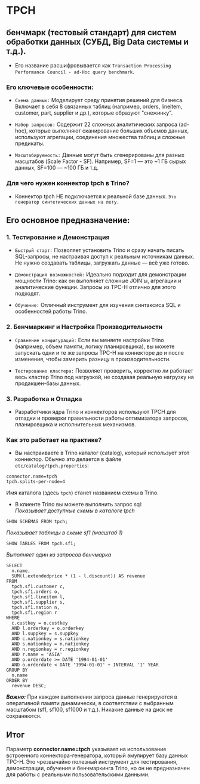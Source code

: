 # TPCH

## бенчмарк (тестовый стандарт) для систем обработки данных (СУБД, Big Data системы и т.д.). 
- Его название расшифровывается как `Transaction Processing Performance Council - ad-Hoc query benchmark`.

### Его ключевые особенности:

- `Схема данных:` Моделирует среду принятия решений для бизнеса. Включает в себя 8 связанных таблиц (например, orders, lineitem, customer, part, supplier и др.), которые образуют "снежинку".

- `Набор запросов:` Содержит 22 сложных аналитических запроса (ad-hoc), которые выполняют сканирование больших объемов данных, используют агрегации, соединения множества таблиц и сложные предикаты.

- `Масштабируемость:` Данные могут быть сгенерированы для разных масштабов (Scale Factor - SF). Например, SF=1 — это ~1 ГБ сырых данных, SF=100 — ~100 ГБ и т.д.

###  Для чего нужен коннектор tpch в Trino?
- Коннектор tpch НЕ подключается к реальной базе данных. `Это генератор синтетических данных на лету.`

## Его основное предназначение:

### 1. Тестирование и Демонстрация
- `Быстрый старт:` Позволяет установить Trino и сразу начать писать SQL-запросы, не настраивая доступ к реальным источникам данных. Не нужно создавать таблицы, загружать данные — всё уже готово.

- `Демонстрация возможностей:` Идеально подходит для демонстрации мощности Trino: как он выполняет сложные JOIN'ы, агрегации и аналитические функции. Запросы из TPC-H отлично для этого подходят.

- `Обучение:` Отличный инструмент для изучения синтаксиса SQL и особенностей работы Trino.

### 2. Бенчмаркинг и Настройка Производительности
- `Сравнение конфигураций:` Если вы меняете настройки Trino (например, объем памяти, логику планировщика), вы можете запускать одни и те же запросы TPC-H на коннекторе до и после изменения, чтобы замерить разницу в производительности.

- `Тестирование кластера:` Позволяет проверить, корректно ли работает весь кластер Trino под нагрузкой, не создавая реальную нагрузку на продакшен-базы данных.

### 3. Разработка и Отладка
- Разработчики ядра Trino и коннекторов используют TPCH для отладки и проверки правильности работы оптимизатора запросов, планировщика и исполнительных механизмов.

### Как это работает на практике?
- Вы настраиваете в Trino каталог (catalog), который использует этот коннектор. Обычно это делается в файле `etc/catalog/tpch.properties`:
```
connector.name=tpch
tpch.splits-per-node=4
```
Имя каталога (здесь `tpch`) станет названием схемы в Trino.

- В клиенте Trino вы можете выполнить запрос  sql:  <br>
*Показывает доступные схемы в каталоге tpch*
```
SHOW SCHEMAS FROM tpch;
```
*Показывает таблицы в схеме sf1 (масштаб 1)*
```
SHOW TABLES FROM tpch.sf1;
```
*Выполняет один из запросов бенчмарка*
```
SELECT
  n.name,
  SUM(l.extendedprice * (1 - l.discount)) AS revenue
FROM
  tpch.sf1.customer c,
  tpch.sf1.orders o,
  tpch.sf1.lineitem l,
  tpch.sf1.supplier s,
  tpch.sf1.nation n,
  tpch.sf1.region r
WHERE
  c.custkey = o.custkey
  AND l.orderkey = o.orderkey
  AND l.suppkey = s.suppkey
  AND c.nationkey = s.nationkey
  AND s.nationkey = n.nationkey
  AND n.regionkey = r.regionkey
  AND r.name = 'ASIA'
  AND o.orderdate >= DATE '1994-01-01'
  AND o.orderdate < DATE '1994-01-01' + INTERVAL '1' YEAR
GROUP BY
  n.name
ORDER BY
  revenue DESC;
```

***Важно:*** При каждом выполнении запроса данные генерируются в оперативной памяти динамически, в соответствии с выбранным масштабом (sf1, sf100, sf1000 и т.д.). Никакие данные на диск не сохраняются.

## Итог
Параметр **connector.name=tpch** указывает на использование встроенного коннектора-генератора, который эмулирует базу данных TPC-H. Это чрезвычайно полезный инструмент для тестирования, демонстрации, обучения и бенчмаркинга Trino, но он не предназначен для работы с реальными пользовательскими данными.